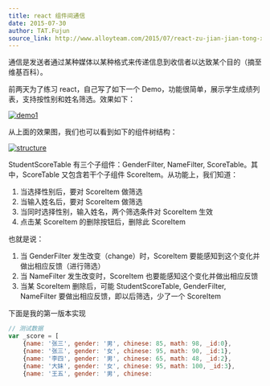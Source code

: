 ```yaml
---
title: react 组件间通信
date: 2015-07-30
author: TAT.Fujun
source_link: http://www.alloyteam.com/2015/07/react-zu-jian-jian-tong-xin/
---
```


<!-- {% raw %} - for jekyll -->

通信是发送者通过某种媒体以某种格式来传递信息到收信者以达致某个目的（摘至维基百科）。

前两天为了练习 react，自己写了如下一个 Demo，功能很简单，展示学生成绩列表，支持按性别和姓名筛选。效果如下：

[![demo1](http://www.alloyteam.com/wp-content/uploads/2015/07/demo1.gif)](http://www.alloyteam.com/wp-content/uploads/2015/07/demo1.gif)

从上面的效果图，我们也可以看到如下的组件树结构：

[![structure](http://www.alloyteam.com/wp-content/uploads/2015/07/structure.png)](http://www.alloyteam.com/wp-content/uploads/2015/07/structure.png)

StudentScoreTable 有三个子组件：GenderFilter, NameFilter, ScoreTable。其中，ScoreTable 又包含若干个子组件 ScoreItem。从功能上，我们知道：

1.  当选择性别后，要对 ScoreItem 做筛选
2.  当输入姓名后，要对 ScoreItem 做筛选
3.  当同时选择性别，输入姓名，两个筛选条件对 ScoreItem 生效
4.  点击某 ScoreItem 的删除按钮后，删除此 ScoreItem

也就是说：

1.  当 GenderFilter 发生改变（change）时，ScoreItem 要能感知到这个变化并做出相应反馈（进行筛选）
2.  当 NameFilter 发生改变时，ScoreItem 也要能感知这个变化并做出相应反馈
3.  当某 ScoreItem 删除后，可能 StudentScoreTable, GenderFilter, NameFilter 要做出相应反馈，即以后筛选，少了一个 ScoreItem

下面是我的第一版本实现

```javascript
// 测试数据
var _score = [
    {name: '张三', gender: '男', chinese: 85, math: 98, _id:0},
    {name: '张三', gender: '女', chinese: 95, math: 90, _id:1},
    {name: '李四', gender: '男', chinese: 65, math: 48, _id:2},
    {name: '大妹', gender: '女', chinese: 95, math: 100, _id:3},
    {name: '王五', gender: '男', chinese: 
```


<!-- {% endraw %} - for jekyll -->
